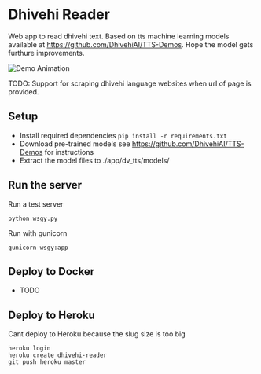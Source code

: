 # Dhivehi Reader

Web app to read dhivehi text. Based on tts machine learning models available at https://github.com/DhivehiAI/TTS-Demos. Hope the model gets furthure improvements.

![Demo Animation](../assets/screenshot-02.png?raw=true)

TODO: Support for scraping dhivehi language websites when url of page is provided.

## Setup
* Install required dependencies `pip install -r requirements.txt`
* Download pre-trained models see https://github.com/DhivehiAI/TTS-Demos for instructions
* Extract the model files to ./app/dv_tts/models/


## Run the server
Run a test server

    python wsgy.py

Run with gunicorn

    gunicorn wsgy:app

## Deploy to Docker
* TODO

## Deploy to Heroku
Cant deploy to Heroku because the slug size is too big

    heroku login
    heroku create dhivehi-reader
    git push heroku master
    
